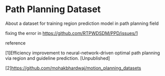# Path Planning Dataset
About
a dataset for training region prediction model in path planning field

fixing the error in https://github.com/RTPWDSDM/PPD/issues/1

reference

[1]Efficiency improvement to neural-network-driven optimal path planning via region and guideline prediction. [Unpublished]

[2]https://github.com/mohakbhardwaj/motion_planning_datasets
